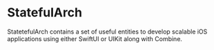 # StatefulArch

StatetefulArch contains a set of useful entities to develop scalable iOS applications using either SwiftUI or UIKit along with Combine.
